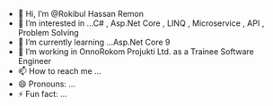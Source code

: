 - 👋 Hi, I’m @Rokibul Hassan Remon
- 👀 I’m interested in ...C# , Asp.Net Core , LINQ , Microservice , API , Problem Solving 
- 🌱 I’m currently learning ...Asp.Net Core 9 
- 💞️ I’m working in OnnoRokom Projukti Ltd. as a Trainee Software Engineer 
- 📫 How to reach me ...
- 😄 Pronouns: ...
- ⚡ Fun fact: ...

<!---
RemonOnnoRokom/RemonOnnoRokom is a ✨ special ✨ repository because its `README.md` (this file) appears on your GitHub profile.
You can click the Preview link to take a look at your changes.
--->
